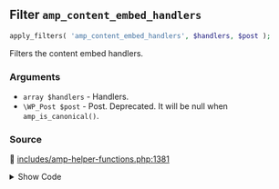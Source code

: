 ## Filter `amp_content_embed_handlers`

```php
apply_filters( 'amp_content_embed_handlers', $handlers, $post );
```

Filters the content embed handlers.

### Arguments

* `array $handlers` - Handlers.
* `\WP_Post $post` - Post. Deprecated. It will be null when `amp_is_canonical()`.

### Source

:link: [includes/amp-helper-functions.php:1381](/includes/amp-helper-functions.php#L1381-L1407)

<details>
<summary>Show Code</summary>

```php
return apply_filters(
	'amp_content_embed_handlers',
	[
		AMP_Core_Block_Handler::class         => [],
		AMP_Twitter_Embed_Handler::class      => [],
		AMP_YouTube_Embed_Handler::class      => [],
		AMP_Crowdsignal_Embed_Handler::class  => [],
		AMP_DailyMotion_Embed_Handler::class  => [],
		AMP_Vimeo_Embed_Handler::class        => [],
		AMP_SoundCloud_Embed_Handler::class   => [],
		AMP_Instagram_Embed_Handler::class    => [],
		AMP_Issuu_Embed_Handler::class        => [],
		AMP_Meetup_Embed_Handler::class       => [],
		AMP_Facebook_Embed_Handler::class     => [],
		AMP_Pinterest_Embed_Handler::class    => [],
		AMP_Playlist_Embed_Handler::class     => [],
		AMP_Reddit_Embed_Handler::class       => [],
		AMP_TikTok_Embed_Handler::class       => [],
		AMP_Tumblr_Embed_Handler::class       => [],
		AMP_Gallery_Embed_Handler::class      => [],
		AMP_Gfycat_Embed_Handler::class       => [],
		AMP_Imgur_Embed_Handler::class        => [],
		AMP_Scribd_Embed_Handler::class       => [],
		AMP_WordPress_TV_Embed_Handler::class => [],
	],
	$post
);
```

</details>

